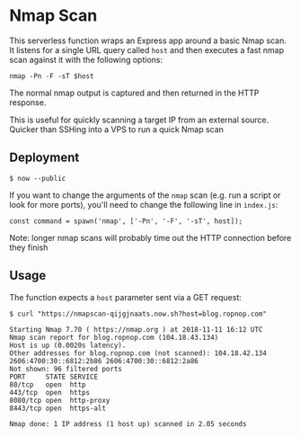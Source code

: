 # Nmap Scan
This serverless function wraps an Express app around a basic Nmap scan. It listens for a single URL query called `host` and then executes a fast nmap scan against it with the following options:

```
nmap -Pn -F -sT $host
```

The normal nmap output is captured and then returned in the HTTP response.

This is useful for quickly scanning a target IP from an external source. Quicker than SSHing into a VPS to run a quick Nmap scan 

## Deployment 
```
$ now --public
```

If you want to change the arguments of the `nmap` scan (e.g. run a script or look for more ports), you'll need to change the following line in `index.js`:

```
const command = spawn('nmap', ['-Pn', '-F', '-sT', host]);
```

Note: longer nmap scans will probably time out the HTTP connection before they finish

## Usage
The function expects a `host` parameter sent via a GET request:

```
$ curl "https://nmapscan-qijgjnaats.now.sh?host=blog.ropnop.com"

Starting Nmap 7.70 ( https://nmap.org ) at 2018-11-11 16:12 UTC
Nmap scan report for blog.ropnop.com (104.18.43.134)
Host is up (0.0020s latency).
Other addresses for blog.ropnop.com (not scanned): 104.18.42.134 2606:4700:30::6812:2b86 2606:4700:30::6812:2a86
Not shown: 96 filtered ports
PORT     STATE SERVICE
80/tcp   open  http
443/tcp  open  https
8080/tcp open  http-proxy
8443/tcp open  https-alt

Nmap done: 1 IP address (1 host up) scanned in 2.05 seconds
```
